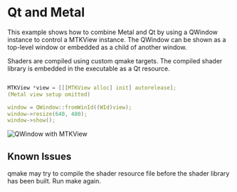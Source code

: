 Qt and Metal
============

This example shows how to combine Metal and Qt by using
a QWindow instance to control a MTKView instance. The QWindow
can be shown as a top-level window or embedded as a child of
another window.

Shaders are compiled using custom qmake targets. The compiled
shader library is embedded in the executable as a Qt resource.

```C++

MTKView *view = [[[MTKView alloc] init] autorelease];
(Metal view setup omitted)

window = QWindow::fromWinId((WId)view);
window->resize(640, 480);
window->show();

```

![QWindow with MTKView](https://user-images.githubusercontent.com/296277/29745576-ed0f2e34-8abe-11e7-9088-b6ca163c1bff.png?s=263)

Known Issues
-------------

qmake may try to compile the shader resource file before the shader library has
been built. Run make again.

